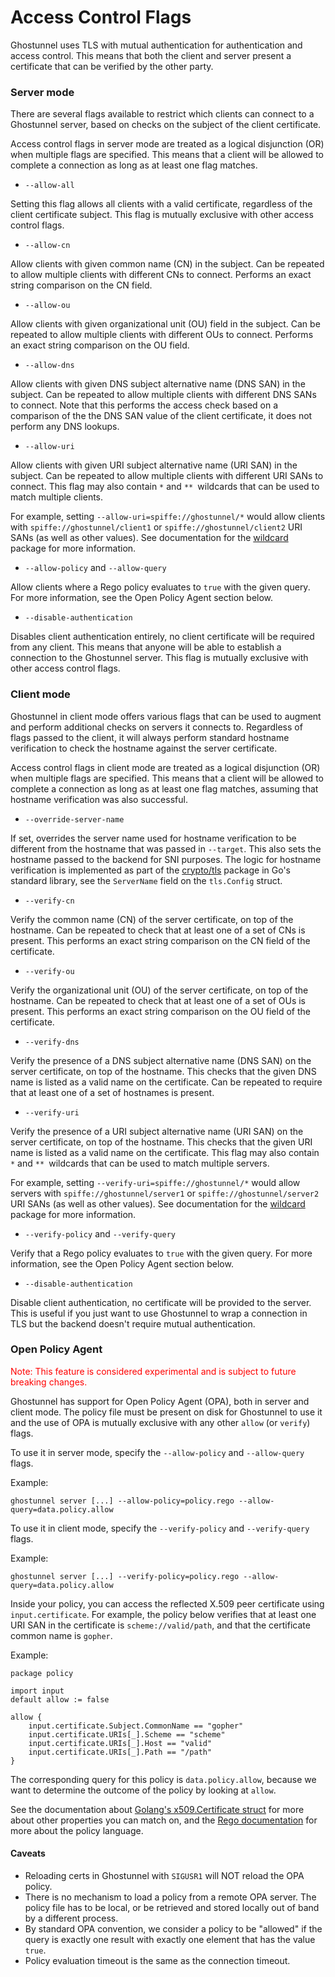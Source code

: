 Access Control Flags
====================

Ghostunnel uses TLS with mutual authentication for authentication and access
control. This means that both the client and server present a certificate that
can be verified by the other party. 

### Server mode

There are several flags available to restrict which clients can connect to a
Ghostunnel server, based on checks on the subject of the client certificate. 

Access control flags in server mode are treated as a logical disjunction (OR) 
when multiple flags are specified. This means that a client will be allowed to
complete a connection as long as at least one flag matches.

* `--allow-all`

Setting this flag allows all clients with a valid certificate, regardless of
the client certificate subject. This flag is mutually exclusive with other
access control flags.

* `--allow-cn`

Allow clients with given common name (CN) in the subject. Can be repeated to
allow multiple clients with different CNs to connect. Performs an exact string
comparison on the CN field.

* `--allow-ou`

Allow clients with given organizational unit (OU) field in the subject. Can be
repeated to allow multiple clients with different OUs to connect. Performs an
exact string comparison on the OU field.

* `--allow-dns`

Allow clients with given DNS subject alternative name (DNS SAN) in the subject.
Can be repeated to allow multiple clients with different DNS SANs to connect.
Note that this performs the access check based on a comparison of the the DNS
SAN value of the client certificate, it does not perform any DNS lookups.

* `--allow-uri`

Allow clients with given URI subject alternative name (URI SAN) in the subject.
Can be repeated to allow multiple clients with different URI SANs to connect.
This flag may also contain `*` and `** `wildcards that can be used to match
multiple clients.

For example, setting `--allow-uri=spiffe://ghostunnel/*` would allow clients
with `spiffe://ghostunnel/client1` or `spiffe://ghostunnel/client2` URI SANs (as
well as other values). See documentation for the [wildcard][wildcard] package
for more information.

* `--allow-policy` and `--allow-query`

Allow clients where a Rego policy evaluates to `true` with the given query.
For more information, see the Open Policy Agent section below.

* `--disable-authentication`

Disables client authentication entirely, no client certificate will be required
from any client. This means that anyone will be able to establish a connection
to the Ghostunnel server. This flag is mutually exclusive with other access
control flags.

### Client mode

Ghostunnel in client mode offers various flags that can be used to augment and
perform additional checks on servers it connects to. Regardless of flags passed
to the client, it will always perform standard hostname verification to check
the hostname against the server certificate.

Access control flags in client mode are treated as a logical disjunction (OR) 
when multiple flags are specified. This means that a client will be allowed to
complete a connection as long as at least one flag matches, assuming that
hostname verification was also successful.

* `--override-server-name`

If set, overrides the server name used for hostname verification to be
different from the hostname that was passed in `--target`. This also sets the
hostname passed to the backend for SNI purposes. The logic for hostname
verification is implemented as part of the [crypto/tls][tls] package in Go's
standard library, see the `ServerName` field on the `tls.Config` struct.

* `--verify-cn`

Verify the common name (CN) of the server certificate, on top of the hostname.
Can be repeated to check that at least one of a set of CNs is present. This
performs an exact string comparison on the CN field of the certificate.

* `--verify-ou`

Verify the organizational unit (OU) of the server certificate, on top of the
hostname. Can be repeated to check that at least one of a set of OUs is
present. This performs an exact string comparison on the OU field of the
certificate.

* `--verify-dns`

Verify the presence of a DNS subject alternative name (DNS SAN) on the server
certificate, on top of the hostname. This checks that the given DNS name is
listed as a valid name on the certificate. Can be repeated to require
that at least one of a set of hostnames is present.

* `--verify-uri`

Verify the presence of a URI subject alternative name (URI SAN) on the server
certificate, on top of the hostname. This checks that the given URI name is
listed as a valid name on the certificate. This flag may also contain `*` and
`** `wildcards that can be used to match multiple servers.

For example, setting `--verify-uri=spiffe://ghostunnel/*` would allow servers
with `spiffe://ghostunnel/server1` or `spiffe://ghostunnel/server2` URI SANs (as
well as other values). See documentation for the [wildcard][wildcard] package
for more information.

[wildcard]: https://godoc.org/github.com/ghostunnel/ghostunnel/wildcard

* `--verify-policy` and `--verify-query`

Verify that a Rego policy evaluates to `true` with the given query.
For more information, see the Open Policy Agent section below.

* `--disable-authentication`

Disable client authentication, no certificate will be provided to the server.
This is useful if you just want to use Ghostunnel to wrap a connection in TLS
but the backend doesn't require mutual authentication.

[tls]: https://golang.org/pkg/crypto/tls
[wildcard]: https://godoc.org/github.com/ghostunnel/ghostunnel/wildcard

### Open Policy Agent

<span style="color:red">Note: This feature is considered experimental and is
subject to future breaking changes.</span>

Ghostunnel has support for Open Policy Agent (OPA), both in server and client
mode. The policy file must be present on disk for Ghostunnel to use it and the
use of OPA is mutually exclusive with any other `allow` (or `verify`) flags.

To use it in server mode, specify the `--allow-policy` and `--allow-query` flags.

Example:
```
ghostunnel server [...] --allow-policy=policy.rego --allow-query=data.policy.allow
```

To use it in client mode, specify the `--verify-policy` and `--verify-query` flags.

Example:
```
ghostunnel server [...] --verify-policy=policy.rego --allow-query=data.policy.allow
```

Inside your policy, you can access the reflected X.509 peer certificate using
`input.certificate`. For example, the policy below verifies that at least one
URI SAN in the certificate is `scheme://valid/path`, and that the certificate
common name is `gopher`.

Example:
```rego
package policy

import input
default allow := false

allow {
	input.certificate.Subject.CommonName == "gopher"
	input.certificate.URIs[_].Scheme == "scheme"
	input.certificate.URIs[_].Host == "valid"
	input.certificate.URIs[_].Path == "/path"
}
```

The corresponding query for this policy is `data.policy.allow`, because we
want to determine the outcome of the policy by looking at `allow`.

See the documentation about [Golang's x509.Certificate
struct](https://pkg.go.dev/crypto/x509#Certificate) for more about other
properties you can match on, and the [Rego
documentation](https://www.openpolicyagent.org/docs/latest/policy-language/)
for more about the policy language.

#### Caveats

* Reloading certs in Ghostunnel with `SIGUSR1` will NOT reload the OPA policy.
* There is no mechanism to load a policy from a remote OPA server. The policy
  file has to be local, or be retrieved and stored locally out of band by a
  different process.
* By standard OPA convention, we consider a policy to be "allowed" if the query
  is exactly one result with exactly one element that has the value `true`.
* Policy evaluation timeout is the same as the connection timeout. 
